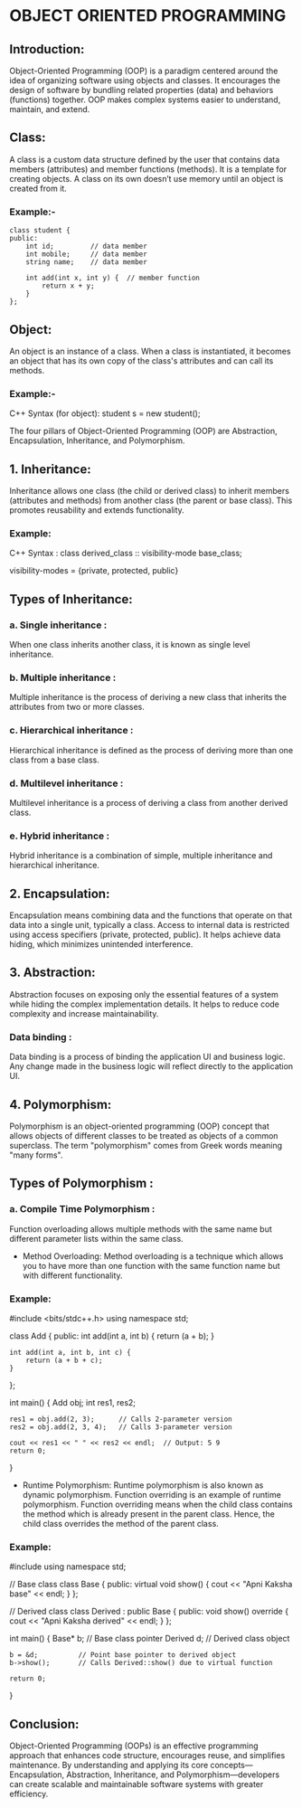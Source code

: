 #                                                   OBJECT ORIENTED PROGRAMMING


## Introduction:
Object-Oriented Programming (OOP) is a paradigm centered around the idea of organizing software using objects and classes. It encourages the design of software by bundling related properties (data) and behaviors (functions) together. OOP makes complex systems easier to understand, maintain, and extend.

## Class:
A class is a custom data structure defined by the user that contains data members (attributes) and member functions (methods). It is a template for creating objects. A class on its own doesn’t use memory until an object is created from it.

### Example:-
```
class student {
public:
    int id;         // data member
    int mobile;     // data member
    string name;    // data member

    int add(int x, int y) {  // member function
        return x + y;
    }
};
```

## Object:
An object is an instance of a class. When a class is instantiated, it becomes an object that has its own copy of the class's attributes and can call its methods.

### Example:-
C++ Syntax (for object):
student s = new student();

The four pillars of Object-Oriented Programming (OOP) are Abstraction, Encapsulation, Inheritance, and Polymorphism.

## 1. Inheritance:
Inheritance allows one class (the child or derived class) to inherit members (attributes and methods) from another class (the parent or base class). This promotes reusability and extends functionality.

### Example:
C++ Syntax :
class derived_class :: visibility-mode base_class;

visibility-modes = {private, protected, public}

## Types of Inheritance:

### a. Single inheritance : 
When one class inherits another class, it is known as single level inheritance.

### b. Multiple inheritance :
 Multiple inheritance is the process of deriving a new class that inherits the attributes from two or more classes.

### c. Hierarchical inheritance : 
Hierarchical inheritance is defined as the process of deriving more than one class from a base class.

### d. Multilevel inheritance : 
Multilevel inheritance is a process of deriving a class from another derived class.

### e. Hybrid inheritance :
Hybrid inheritance is a combination of simple, multiple inheritance and hierarchical inheritance.

## 2. Encapsulation:
Encapsulation means combining data and the functions that operate on that data into a single unit, typically a class. Access to internal data is restricted using access specifiers (private, protected, public). It helps achieve data hiding, which minimizes unintended interference.

## 3. Abstraction:
Abstraction focuses on exposing only the essential features of a system while hiding the complex implementation details. It helps to reduce code complexity and increase maintainability.

### Data binding : 
Data binding is a process of binding the application UI and business logic. Any change made in the business logic will reflect directly to the application UI.

## 4. Polymorphism:
Polymorphism is an object-oriented programming (OOP) concept that allows objects of different classes to be treated as objects of a common superclass. The term "polymorphism" comes from Greek words meaning "many forms". 

## Types of Polymorphism :

### a. Compile Time Polymorphism :
Function overloading allows multiple methods with the same name but different parameter lists within the same class.

* Method Overloading: 
Method overloading is a technique which allows you to have more than one function with the same function name but with different functionality. 

### Example:
#include <bits/stdc++.h>
using namespace std;

class Add {
public:
    int add(int a, int b) {
        return (a + b);
    }

    int add(int a, int b, int c) {
        return (a + b + c);
    }
};

int main() {
    Add obj;
    int res1, res2;

    res1 = obj.add(2, 3);      // Calls 2-parameter version
    res2 = obj.add(2, 3, 4);   // Calls 3-parameter version

    cout << res1 << " " << res2 << endl;  // Output: 5 9
    return 0;
}



* Runtime Polymorphism:
Runtime polymorphism is also known as dynamic polymorphism. Function overriding is an example of runtime polymorphism. Function overriding means when the child class contains the method which is already present in the parent class. Hence, the child class overrides the method of the parent class.

### Example:

#include <iostream>
using namespace std;

// Base class
class Base {
public:
    virtual void show() {
        cout << "Apni Kaksha base" << endl;
    }
};

// Derived class
class Derived : public Base {
public:
    void show() override {
        cout << "Apni Kaksha derived" << endl;
    }
};

int main() {
    Base* b;         // Base class pointer
    Derived d;       // Derived class object

    b = &d;          // Point base pointer to derived object
    b->show();       // Calls Derived::show() due to virtual function

    return 0;
}

## Conclusion:
Object-Oriented Programming (OOPs) is an effective programming approach that enhances code structure, encourages reuse, and simplifies maintenance. By understanding and applying its core concepts—Encapsulation, Abstraction, Inheritance, and Polymorphism—developers can create scalable and maintainable software systems with greater efficiency.


